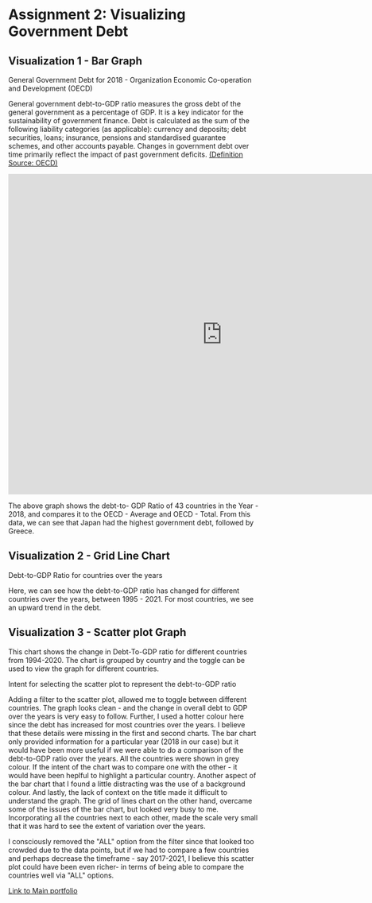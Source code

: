 
# Assignment 2: Visualizing Government Debt


<h2>Visualization 1 - Bar Graph </h2>
<p>General Government Debt for 2018 - Organization Economic Co-operation and Development (OECD)<p>
 
<p>General government debt-to-GDP ratio measures the gross debt of the general government as a percentage of GDP. It is a key indicator for the sustainability of government finance. Debt is calculated as the sum of the following liability categories (as applicable): currency and deposits; debt securities, loans; insurance, pensions and standardised guarantee schemes, and other accounts payable. Changes in government debt over time primarily reflect the impact of past government deficits. <a href="https://data.oecd.org/gga/general-government-debt.htm">(Definition Source: OECD)</a><p>


 
 
<iframe src="https://data.oecd.org/chart/6vxY" width="860" height="645" style="border: 0" mozallowfullscreen="true" webkitallowfullscreen="true" allowfullscreen="true"><a href="https://data.oecd.org/chart/6vxY" target="_blank">OECD Chart: General government debt, Total, % of GDP, Annual, 2018</a></iframe>

<p>The above graph shows the debt-to- GDP Ratio of 43 countries in the Year - 2018, and compares it to the OECD - Average and OECD - Total. From this data, we can see that Japan had the highest government debt, followed by Greece.</p>




<h2>Visualization 2 - Grid Line Chart</h2>
<p>Debt-to-GDP Ratio for countries over the years</p>
<div class="flourish-embed flourish-chart" data-src="visualisation/7676309"><script src="https://public.flourish.studio/resources/embed.js"></script></div>

<p>Here, we can see how the debt-to-GDP ratio has changed for different countries over the years, between 1995 - 2021. For most countries, we see an upward trend in the debt.</p>



 
<h2> Visualization 3 - Scatter plot Graph </h2>


<div class="flourish-embed flourish-scatter" data-src="visualisation/7701060"><script src="https://public.flourish.studio/resources/embed.js"></script></div>



<p>This chart shows the change in Debt-To-GDP ratio for different countries from 1994-2020. The chart is grouped by country and the toggle can be used to view the graph for different countries. </p>


<p>Intent for selecting the scatter plot to represent the debt-to-GDP ratio</p>

<p>Adding a filter to the scatter plot, allowed me to toggle between different countries. The graph looks clean - and the change in overall debt to GDP over the years is very easy to follow. Further, I used a hotter colour here since the debt has increased for most countries over the years. 
I believe that these details were missing in the first and second charts. The bar chart only provided information for a particular year (2018 in our case) but it would have been more useful if we were able to do a comparison of the debt-to-GDP ratio over the years. All the countries were shown in grey colour. If the intent of the chart was to compare one with the other - it would have been heplful to highlight a particular country. Another aspect of the bar chart that I found a little distracting was the use of a background colour. And lastly, the lack of context on the title made it difficult to understand the graph. 
       The grid of lines chart on the other hand, overcame some of the issues of the bar chart, but looked very busy to me. Incorporating all the countries next to each other, made the scale very small that it was hard to see the extent of variation over the years. </p>
<p>I consciously removed the "ALL" option from the filter since that looked too crowded due to the data points, but if we had to compare a few countries and perhaps decrease the timeframe - say 2017-2021, I believe this scatter plot could have been even richer- in terms of being able to compare the countries well via "ALL" options. </p>


[Link to Main portfolio](README.md)

